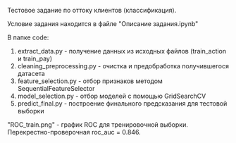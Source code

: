 Тестовое задание по оттоку клиентов (классификация).

Условие задания находится в файле "Описание задания.ipynb"

В папке code:

1) extract_data.py - получение данных из исходных файлов (train_action и train_pay)
2) cleaning_preprocessing.py - очистка и предобработка получившегося датасета
3) feature_selection.py - отбор признаков методом SequentialFeatureSelector
4) model_selection.py - отбор моделей с помощью GridSearchCV
5) predict_final.py - построение финального предсказания для тестовой выборки

"ROC_train.png" - график ROC для тренировочной выборки.
Перекрестно-проверочная roc_auc = 0.846.
